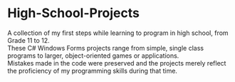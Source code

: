 # High-School-Projects
A collection of my first steps while learning to program in high school, from Grade 11 to 12.\
These C# Windows Forms projects range from simple, single class programs to larger, object-oriented games or applications.\
Mistakes made in the code were preserved and the projects merely reflect the proficiency of my programming skills during that time.
